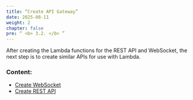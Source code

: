 ```yaml
---
title: “Create API Gateway”
date: 2025-08-11
weight: 2 
chapter: false
pre: “ <b> 3.2. </b> ”
---
```

After creating the Lambda functions for the REST API and WebSocket, the next step is to create similar APIs for use with Lambda.

### Content:
   - [Create WebSocket](./3.2.1-websocket/)
   - [Create REST API](./3.2.2-restapi/)